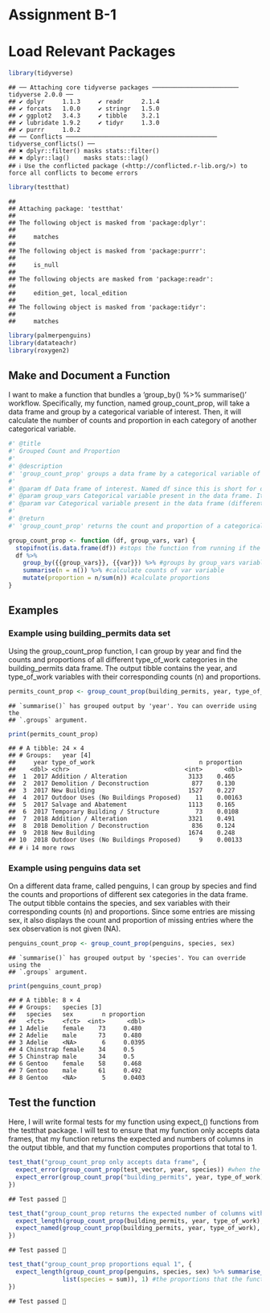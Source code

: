 Assignment B-1
================

# Load Relevant Packages

``` r
library(tidyverse)
```

    ## ── Attaching core tidyverse packages ──────────────────────── tidyverse 2.0.0 ──
    ## ✔ dplyr     1.1.3     ✔ readr     2.1.4
    ## ✔ forcats   1.0.0     ✔ stringr   1.5.0
    ## ✔ ggplot2   3.4.3     ✔ tibble    3.2.1
    ## ✔ lubridate 1.9.2     ✔ tidyr     1.3.0
    ## ✔ purrr     1.0.2     
    ## ── Conflicts ────────────────────────────────────────── tidyverse_conflicts() ──
    ## ✖ dplyr::filter() masks stats::filter()
    ## ✖ dplyr::lag()    masks stats::lag()
    ## ℹ Use the conflicted package (<http://conflicted.r-lib.org/>) to force all conflicts to become errors

``` r
library(testthat)
```

    ## 
    ## Attaching package: 'testthat'
    ## 
    ## The following object is masked from 'package:dplyr':
    ## 
    ##     matches
    ## 
    ## The following object is masked from 'package:purrr':
    ## 
    ##     is_null
    ## 
    ## The following objects are masked from 'package:readr':
    ## 
    ##     edition_get, local_edition
    ## 
    ## The following object is masked from 'package:tidyr':
    ## 
    ##     matches

``` r
library(palmerpenguins)
library(datateachr)
library(roxygen2)
```

## Make and Document a Function

I want to make a function that bundles a ‘group_by() %\>% summarise()’
workflow. Specifically, my function, named group_count_prop, will take a
data frame and group by a categorical variable of interest. Then, it
will calculate the number of counts and proportion in each category of
another categorical variable.

``` r
#' @title 
#' Grouped Count and Proportion
#' 
#' @description
#' 'group_count_prop' groups a data frame by a categorical variable of your choosing and will find the counts and proportions of another categorical variable of your choosing across those groups.
#' 
#' @param df Data frame of interest. Named df since this is short for data frame, which is the class required as an argument for the function.
#' @param group_vars Categorical variable present in the data frame. It is used to group the data. Named 'group_vars' since it is the variable by which the data will be grouped.
#' @param var Categorical variable present in the data frame (different from the group_vars variable). It is the variable that will be counted and whose proportion will be calculated. Named 'var' since this is the variable that will be counted and whose proportion will be calculated.
#' 
#' @return
#' 'group_count_prop' returns the count and proportion of a categorical variable grouped by another categorical variable in a data frame. The output is a tibble, which has columns corresponding to the count (n) and proportion.

group_count_prop <- function (df, group_vars, var) {
  stopifnot(is.data.frame(df)) #stops the function from running if the df argument is not a data frame
  df %>%
    group_by({{group_vars}}, {{var}}) %>% #groups by group_vars variable
    summarise(n = n()) %>% #calculate counts of var variable
    mutate(proportion = n/sum(n)) #calculate proportions
}
```

## Examples

### Example using building_permits data set

Using the group_count_prop function, I can group by year and find the
counts and proportions of all different type_of_work categories in the
building_permits data frame. The output tibble contains the year, and
type_of_work variables with their corresponding counts (n) and
proportions.

``` r
permits_count_prop <- group_count_prop(building_permits, year, type_of_work)
```

    ## `summarise()` has grouped output by 'year'. You can override using the
    ## `.groups` argument.

``` r
print(permits_count_prop)
```

    ## # A tibble: 24 × 4
    ## # Groups:   year [4]
    ##     year type_of_work                             n proportion
    ##    <dbl> <chr>                                <int>      <dbl>
    ##  1  2017 Addition / Alteration                 3133    0.465  
    ##  2  2017 Demolition / Deconstruction            877    0.130  
    ##  3  2017 New Building                          1527    0.227  
    ##  4  2017 Outdoor Uses (No Buildings Proposed)    11    0.00163
    ##  5  2017 Salvage and Abatement                 1113    0.165  
    ##  6  2017 Temporary Building / Structure          73    0.0108 
    ##  7  2018 Addition / Alteration                 3321    0.491  
    ##  8  2018 Demolition / Deconstruction            836    0.124  
    ##  9  2018 New Building                          1674    0.248  
    ## 10  2018 Outdoor Uses (No Buildings Proposed)     9    0.00133
    ## # ℹ 14 more rows

### Example using penguins data set

On a different data frame, called penguins, I can group by species and
find the counts and proportions of different sex categories in the data
frame. The output tibble contains the species, and sex variables with
their corresponding counts (n) and proportions. Since some entries are
missing sex, it also displays the count and proportion of missing
entries where the sex observation is not given (NA).

``` r
penguins_count_prop <- group_count_prop(penguins, species, sex)
```

    ## `summarise()` has grouped output by 'species'. You can override using the
    ## `.groups` argument.

``` r
print(penguins_count_prop)
```

    ## # A tibble: 8 × 4
    ## # Groups:   species [3]
    ##   species   sex        n proportion
    ##   <fct>     <fct>  <int>      <dbl>
    ## 1 Adelie    female    73     0.480 
    ## 2 Adelie    male      73     0.480 
    ## 3 Adelie    <NA>       6     0.0395
    ## 4 Chinstrap female    34     0.5   
    ## 5 Chinstrap male      34     0.5   
    ## 6 Gentoo    female    58     0.468 
    ## 7 Gentoo    male      61     0.492 
    ## 8 Gentoo    <NA>       5     0.0403

## Test the function

Here, I will write formal tests for my function using expect\_()
functions from the testthat package. I will test to ensure that my
function only accepts data frames, that my function returns the expected
and numbers of columns in the output tibble, and that my function
computes proportions that total to 1.

``` r
test_that("group_count_prop only accepts data frame", {
  expect_error(group_count_prop(test_vector, year, species)) #when the argument entered in the function is not a data frame, an error is expected from the function
  expect_error(group_count_prop("building_permits", year, type_of_work)) #when the argument is coerced into a character class, an error is expected from the function
})
```

    ## Test passed 🥳

``` r
test_that("group_count_prop returns the expected number of columns with the expected names", {
  expect_length(group_count_prop(building_permits, year, type_of_work), 4) #when the function is used, the expected number of variables in the output tibble is 4 (the variable the data is grouped by, the variable that is counted, the count, and the proportion)
  expect_named(group_count_prop(building_permits, year, type_of_work), c("year", "type_of_work", "n", "proportion")) #the expected names of the columns in the output tibble are 'year', 'type_of_work', 'n', and 'proportion'
})
```

    ## Test passed 🎉

``` r
test_that("group_count_prop proportions equal 1", {
  expect_length(group_count_prop(penguins, species, sex) %>% summarise_at(vars(proportion), 
               list(species = sum)), 1) #the proportions that the function returns should add up to 1 within each group
})
```

    ## Test passed 🌈
